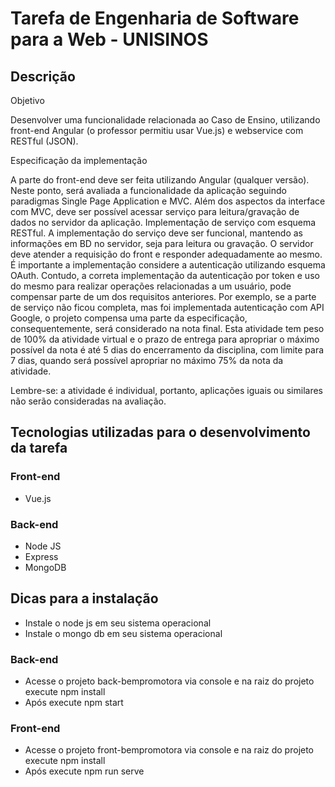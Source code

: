 # Tarefa de Engenharia de Software para a Web - UNISINOS

## Descrição
Objetivo

Desenvolver uma funcionalidade relacionada ao Caso de Ensino, utilizando front-end Angular (o professor permitiu usar Vue.js) e webservice com RESTful (JSON). 

Especificação da implementação

A parte do front-end deve ser feita utilizando Angular (qualquer versão). Neste ponto, será avaliada a funcionalidade da aplicação seguindo paradigmas Single Page Application e MVC. Além dos aspectos da interface com MVC, deve ser possível acessar serviço para leitura/gravação de dados no servidor da aplicação.
Implementação de serviço com esquema RESTful. A implementação do serviço deve ser funcional, mantendo as informações em BD no servidor, seja para leitura ou gravação. O servidor deve atender a requisição do front e responder adequadamente ao mesmo.
É importante a implementação considere a autenticação utilizando esquema OAuth. Contudo, a correta implementação da autenticação por token e uso do mesmo para realizar operações relacionadas a um usuário, pode compensar parte de um dos requisitos anteriores. Por exemplo, se a parte de serviço não ficou completa, mas foi implementada autenticação com API Google, o projeto compensa uma parte da especificação, consequentemente, será considerado na nota final.
Esta atividade tem peso de 100% da atividade virtual e o prazo de entrega para apropriar o máximo possível da nota é até 5 dias do encerramento da disciplina, com limite para 7 dias, quando será possível apropriar no máximo 75% da nota da atividade.

Lembre-se: a atividade é individual, portanto, aplicações iguais ou similares não serão consideradas na avaliação.

## Tecnologias utilizadas para o desenvolvimento da tarefa
 
### Front-end
   - Vue.js
### Back-end
   - Node JS
   - Express
   - MongoDB
          
          
## Dicas para a instalação
 - Instale o node js em seu sistema operacional
 - Instale o mongo db em seu sistema operacional
 
### Back-end
 - Acesse o projeto back-bempromotora via console e na raiz do projeto execute npm install
 - Após execute npm start
 
### Front-end
   - Acesse o projeto front-bempromotora via console e na raiz do projeto execute npm install
   - Após execute npm run serve

```
